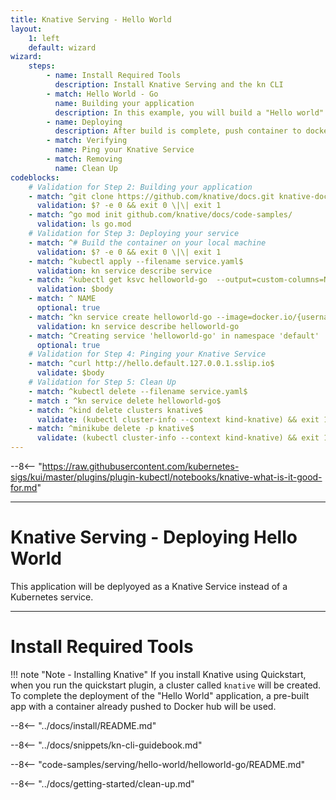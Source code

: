 ```yaml
---
title: Knative Serving - Hello World
layout:
    1: left
    default: wizard
wizard:
    steps:
        - name: Install Required Tools
          description: Install Knative Serving and the kn CLI
        - match: Hello World - Go
          name: Building your application
          description: In this example, you will build a "Hello world" application
        - name: Deploying
          description: After build is complete, push container to docker hub and then deploy your app into your cluster
        - match: Verifying
          name: Ping your Knative Service
        - match: Removing
          name: Clean Up
codeblocks:
    # Validation for Step 2: Building your application
    - match: ^git clone https://github.com/knative/docs.git knative-docs
      validation: $? -e 0 && exit 0 \|\| exit 1
    - match: ^go mod init github.com/knative/docs/code-samples/
      validation: ls go.mod
    # Validation for Step 3: Deploying your service
    - match: ^# Build the container on your local machine
      validation: $? -e 0 && exit 0 \|\| exit 1
    - match: ^kubectl apply --filename service.yaml$
      validation: kn service describe service
    - match: ^kubectl get ksvc helloworld-go  --output=custom-columns=NAME:.metadata.name,URL:.status.url$
      validation: $body
    - match: ^ NAME
      optional: true
    - match: ^kn service create helloworld-go --image=docker.io/{username}/helloworld-go --env TARGET="Go Sample v1"$
      validation: kn service describe helloworld-go
    - match: ^Creating service 'helloworld-go' in namespace 'default'
      optional: true
    # Validation for Step 4: Pinging your Knative Service
    - match: ^curl http://hello.default.127.0.0.1.sslip.io$
      validate: $body
    # Validation for Step 5: Clean Up
    - match: ^kubectl delete --filename service.yaml$
    - match : ^kn service delete helloworld-go$
    - match: ^kind delete clusters knative$
      validate: (kubectl cluster-info --context kind-knative) && exit 1 \|\| exit 0
    - match: ^minikube delete -p knative$
      validate: (kubectl cluster-info --context kind-knative) && exit 1 \|\| exit 0
---
```


--8<-- "https://raw.githubusercontent.com/kubernetes-sigs/kui/master/plugins/plugin-kubectl/notebooks/knative-what-is-it-good-for.md"

---

# Knative Serving - Deploying Hello World

This application will be deplyoyed as a Knative Service instead of a Kubernetes service.

---

# Install Required Tools

!!! note "Note - Installing Knative" 
    If you install Knative using Quickstart, when you run the quickstart plugin, a cluster called `knative` will be created. To complete the deployment of the "Hello World" application, a pre-built app with a container already pushed to Docker hub will be used.

--8<-- "../docs/install/README.md"

--8<-- "../docs/snippets/kn-cli-guidebook.md"

--8<-- "code-samples/serving/hello-world/helloworld-go/README.md"

--8<-- "../docs/getting-started/clean-up.md"